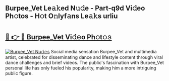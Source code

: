 ## Burpee_Vet Le𝚊𝚔ed N𝚞𝚍e - Part-q9d Vi𝚍eo Ph𝚘tos - H𝚘t O𝚗lyf𝚊ns Le𝚊𝚔s urliu

# <h2><a href="http://hf4i6q1.feru.top/?c=Burpee_Vet">🔗 👉 🔴 Burpee_Vet Vi𝚍𝚎o Ph𝚘t𝚘𝚜</a></h2>

[![Burpee_Vet Nu𝚍𝚎s](https://i.imgur.com/0TWrTi3.gif)](http://hf4i6q1.feru.top/?c=Burpee_Vet)
Social media sensation Burpee_Vet and multimedia artist, celebrated for disseminating dance and lifestyle content through viral dance challenges and brief videos. The public's fascination with Burpee_Vet personal life has only fueled his popularity, making him a more intriguing public figure. 
